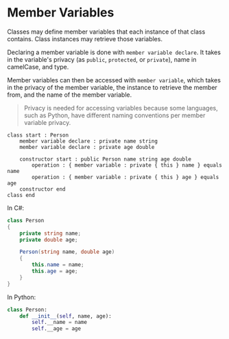 # Member Variables

Classes may define member variables that each instance of that class contains.
Class instances may retrieve those variables.

Declaring a member variable is done with `member variable declare`.
It takes in the variable's privacy \(as `public`, `protected`, or `private`\), name in camelCase, and type.

Member variables can then be accessed with `member variable`, which takes in the privacy of the member variable, the instance to retrieve the member from, and the name of the member variable.

> Privacy is needed for accessing variables because some languages, such as Python, have different naming conventions per member variable privacy.

```gls
class start : Person
    member variable declare : private name string
    member variable declare : private age double

    constructor start : public Person name string age double
        operation : { member variable : private { this } name } equals name
        operation : { member variable : private { this } age } equals age
    constructor end
class end
```

In C#:

```csharp
class Person
{
    private string name;
    private double age;

    Person(string name, double age)
    {
        this.name = name;
        this.age = age;
    }
}
```

In Python:

```python
class Person:
    def __init__(self, name, age):
        self.__name = name
        self.__age = age
```
